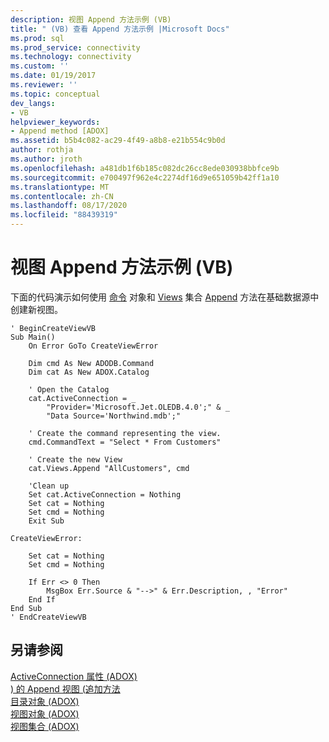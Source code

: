 ```yaml
---
description: 视图 Append 方法示例 (VB)
title: " (VB) 查看 Append 方法示例 |Microsoft Docs"
ms.prod: sql
ms.prod_service: connectivity
ms.technology: connectivity
ms.custom: ''
ms.date: 01/19/2017
ms.reviewer: ''
ms.topic: conceptual
dev_langs:
- VB
helpviewer_keywords:
- Append method [ADOX]
ms.assetid: b5b4c082-ac29-4f49-a8b8-e21b554c9b0d
author: rothja
ms.author: jroth
ms.openlocfilehash: a481db1f6b185c082dc26cc8ede030938bbfce9b
ms.sourcegitcommit: e700497f962e4c2274df16d9e651059b42ff1a10
ms.translationtype: MT
ms.contentlocale: zh-CN
ms.lasthandoff: 08/17/2020
ms.locfileid: "88439319"
---
```

# <a name="views-append-method-example-vb"></a>视图 Append 方法示例 (VB)
下面的代码演示如何使用 [命令](../../../ado/reference/ado-api/command-object-ado.md) 对象和 [Views](../../../ado/reference/adox-api/views-collection-adox.md) 集合 [Append](../../../ado/reference/adox-api/append-method-adox-views.md) 方法在基础数据源中创建新视图。  
  
```  
' BeginCreateViewVB  
Sub Main()  
    On Error GoTo CreateViewError  
  
    Dim cmd As New ADODB.Command  
    Dim cat As New ADOX.Catalog  
  
    ' Open the Catalog  
    cat.ActiveConnection = _  
        "Provider='Microsoft.Jet.OLEDB.4.0';" & _  
        "Data Source='Northwind.mdb';"  
  
    ' Create the command representing the view.  
    cmd.CommandText = "Select * From Customers"  
  
    ' Create the new View  
    cat.Views.Append "AllCustomers", cmd  
  
    'Clean up  
    Set cat.ActiveConnection = Nothing  
    Set cat = Nothing  
    Set cmd = Nothing  
    Exit Sub  
  
CreateViewError:  
  
    Set cat = Nothing  
    Set cmd = Nothing  
  
    If Err <> 0 Then  
        MsgBox Err.Source & "-->" & Err.Description, , "Error"  
    End If  
End Sub  
' EndCreateViewVB  
```  
  
## <a name="see-also"></a>另请参阅  
 [ActiveConnection 属性 (ADOX) ](../../../ado/reference/adox-api/activeconnection-property-adox.md)   
 [) 的 Append 视图 (追加方法 ](../../../ado/reference/adox-api/append-method-adox-views.md)   
 [目录对象 (ADOX) ](../../../ado/reference/adox-api/catalog-object-adox.md)   
 [视图对象 (ADOX) ](../../../ado/reference/adox-api/view-object-adox.md)   
 [视图集合 (ADOX)](../../../ado/reference/adox-api/views-collection-adox.md)

